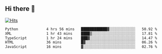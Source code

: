 ## Hi there 👋

<!--
**alihaqberdi/alihaqberdi** is a ✨ _special_ ✨ repository because its `README.md` (this file) appears on your GitHub profile.

Here are some ideas to get you started:

- 🔭 I’m currently working on ...
- 🌱 I’m currently learning ...
- 👯 I’m looking to collaborate on ...
- 🤔 I’m looking for help with ...
- 💬 Ask me about ...
- 📫 How to reach me: ...
- 😄 Pronouns: ...
- ⚡ Fun fact: ...
-->

[![Hits](https://hits.sh/github.com/alihaqberdi.svg)](https://hits.sh/github.com/alihaqberdi/)

<!--START_SECTION:waka-->

```txt
Python             4 hrs 56 mins   ████████████▓░░░░░░░░░░░░   50.92 %
XML                1 hr 43 mins    ████▒░░░░░░░░░░░░░░░░░░░░   17.81 %
TypeScript         1 hr 24 mins    ███▓░░░░░░░░░░░░░░░░░░░░░   14.47 %
HTML               36 mins         █▓░░░░░░░░░░░░░░░░░░░░░░░   06.26 %
JavaScript         16 mins         ▓░░░░░░░░░░░░░░░░░░░░░░░░   02.76 %
```

<!--END_SECTION:waka-->
